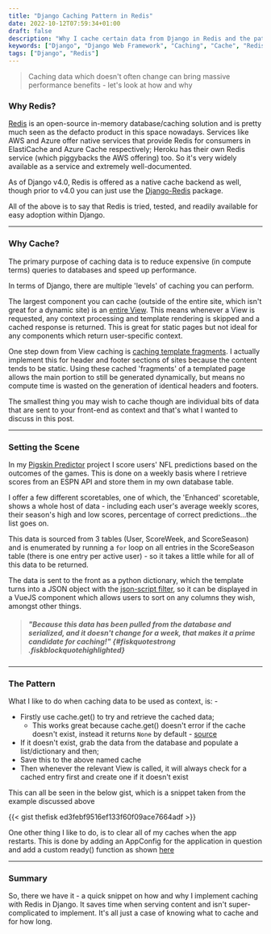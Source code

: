 ```yaml
---
title: "Django Caching Pattern in Redis"
date: 2022-10-12T07:59:34+01:00
draft: false
description: "Why I cache certain data from Django in Redis and the pattern I tend to use for consistent results"
keywords: ["Django", "Django Web Framework", "Caching", "Cache", "Redis"]
tags: ["Django", "Redis"]
---
```


> Caching data which doesn't often change can bring massive performance benefits - let's look at how and why

### Why Redis?

[Redis](https://redis.io/) is an open-source in-memory database/caching solution and is pretty much seen as the defacto product in this space nowadays.  Services like AWS and Azure offer native services that provide Redis for consumers in ElastiCache and Azure Cache respectively; Heroku has their own Redis service (which piggybacks the AWS offering) too.  So it's very widely available as a service and extremely well-documented.

As of Django v4.0, Redis is offered as a native cache backend as well, though prior to v4.0 you can just use the [Django-Redis](https://github.com/jazzband/django-redis) package.

All of the above is to say that Redis is tried, tested, and readily available for easy adoption within Django.

---
### Why Cache?

The primary purpose of caching data is to reduce expensive (in compute terms) queries to databases and speed up performance.

In terms of Django, there are multiple 'levels' of caching you can perform.

The largest component you can cache (outside of the entire site, which isn't great for a dynamic site) is an [entire View](https://docs.djangoproject.com/en/4.1/topics/cache/#the-per-view-cache).  This means whenever a View is requested, any context processing and template rendering is skipped and a cached response is returned.  This is great for static pages but not ideal for any components which return user-specific context.

One step down from View caching is [caching template fragments](https://docs.djangoproject.com/en/4.1/topics/cache/#template-fragment-caching).  I actually implement this for header and footer sections of sites because the content tends to be static.  Using these cached 'fragments' of a templated page allows the main portion to still be generated dynamically, but means no compute time is wasted on the generation of identical headers and footers.

The smallest thing you may wish to cache though are individual bits of data that are sent to your front-end as context and that's what I wanted to discuss in this post.

----
### Setting the Scene

In my [Pigskin Predictor](https://github.com/thefisk/pigskinpredictor) project I score users' NFL predictions based on the outcomes of the games.  This is done on a weekly basis where I retrieve scores from an ESPN API and store them in my own database table.

I offer a few different scoretables, one of which, the 'Enhanced' scoretable, shows a whole host of data - including each user's average weekly scores, their season's high and low scores, percentage of correct predictions...the list goes on.

This data is sourced from 3 tables (User, ScoreWeek, and ScoreSeason) and is enumerated by running a `for` loop on all entries in the ScoreSeason table (there is one entry per active user) - so it takes a little while for all of this data to be returned.

The data is sent to the front as a python dictionary, which the template turns into a JSON object with the [json-script filter](https://docs.djangoproject.com/en/4.1/ref/templates/builtins/#json-script), so it can be displayed in a VueJS component which allows users to sort on any columns they wish, amongst other things.

> ##### "Because this data has been pulled from the database and serialized, and it **doesn't change** for a week, that makes it a prime candidate for caching!" {#fiskquotestrong .fiskblockquotehighlighted}

---
### The Pattern

What I like to do when caching data to be used as context, is: -
- Firstly use cache.get() to try and retrieve the cached data;
  - This works great because cache.get() doesn't error if the cache doesn't exist, instead it returns `None` by default - [source](https://github.com/django/django/blob/004f985b918d5ea36fbed9b050459dd22edaf396/django/core/cache/backends/base.py#L142)
- If it doesn't exist, grab the data from the database and populate a list/dictionary and then;
- Save this to the above named cache
- Then whenever the relevant View is called, it will always check for a cached entry first and create one if it doesn't exist

This can all be seen in the below gist, which is a snippet taken from the example discussed above

{{< gist thefisk ed3febf9516ef133f60f09ace7664adf >}}

One other thing I like to do, is to clear all of my caches when the app restarts.  This is done by adding an AppConfig for the application in question and add a custom ready() function as shown [here](https://github.com/thefisk/pigskinpredictor/blob/cc21bcf50570e1e56037680b06a6b6758df75b2b/predictor/apps.py#L10)

---
### Summary

So, there we have it - a quick snippet on how and why I implement caching with Redis in Django.  It saves time when serving content and isn't super-complicated to implement.  It's all just a case of knowing what to cache and for how long.